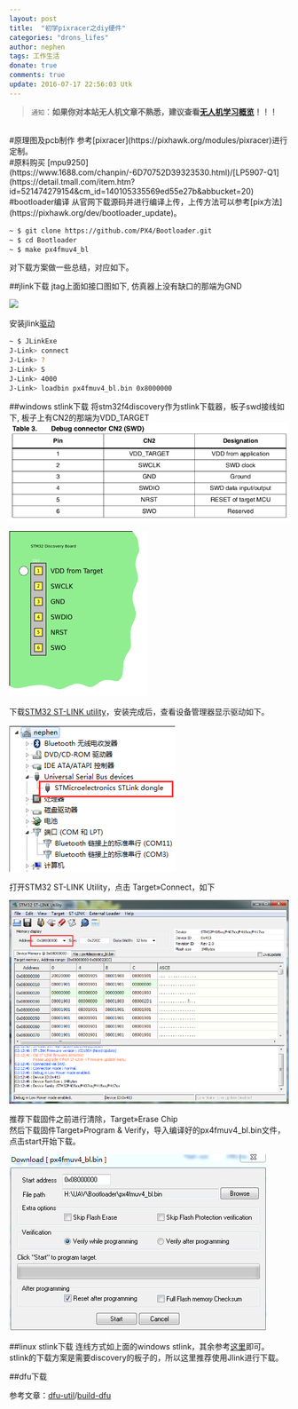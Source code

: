 ```yaml
---
layout: post
title:  "初学pixracer之diy硬件"
categories: "drons_lifes"
author: nephen
tags: 工作生活
donate: true
comments: true
update: 2016-07-17 22:56:03 Utk
---
```

>`通知`：**如果你对本站无人机文章不熟悉，建议查看[无人机学习概览](/arrange/drones)！！！**   

<br>
#原理图及pcb制作
参考[pixracer](https://pixhawk.org/modules/pixracer)进行定制。

<br>
#原料购买
[mpu9250](https://www.1688.com/chanpin/-6D70752D39323530.html)/[LP5907-Q1](https://detail.tmall.com/item.htm?id=521474279154&cm_id=140105335569ed55e27b&abbucket=20)

<br>
#bootloader编译
从官网下载源码并进行编译上传，上传方法可以参考[pix方法](https://pixhawk.org/dev/bootloader_update)。

```sh
~ $ git clone https://github.com/PX4/Bootloader.git
~ $ cd Bootloader
~ $ make px4fmuv4_bl
```
对下载方案做一些总结，对应如下。

<!--more-->
##jlink下载
jtag上面如接口图如下, 仿真器上没有缺口的那端为GND

![](http://img.my.csdn.net/uploads/201211/27/1354020256_4862.png)

安装jlink[驱动](https://www.segger.com/jlink-software.html)

```sh
~ $ JLinkExe
J-Link> connect
J-Link> ?
J-Link> S
J-Link> 4000
J-Link> loadbin px4fmuv4_bl.bin 0x8000000
```

##windows stlink下载
将stm32f4discovery作为stlink下载器，板子swd接线如下, 板子上有CN2的那端为VDD_TARGET
![](/images/swd.png)

![](/images/250px-Swd_header_discovery_board.png)

下载[STM32 ST-LINK utility](http://www.st.com/content/st_com/en/products/embedded-software/development-tool-software/stsw-link004.html?#)，安装完成后，查看设备管理器显示驱动如下。

<img src="/images/stlink.png">

打开STM32 ST-LINK Utility，点击 Target»Connect，如下

<img src="/images/stlink-con.png">

推荐下载固件之前进行清除，Target»Erase Chip    
然后下载固件Target»Program & Verify，导入编译好的px4fmuv4_bl.bin文件，点击start开始下载。

<img src="/images/fmuv4.png">

##linux stlink下载
连线方式如上面的windows stlink，其余参考[这里]()即可。    
stlink的下载方案是需要discovery的板子的，所以这里推荐使用Jlink进行下载。

##dfu下载

参考文章：[dfu-util](http://www.seeedstudio.com/wiki/Dfu-util)/[build-dfu](http://dfu-util.sourceforge.net/build.html)
